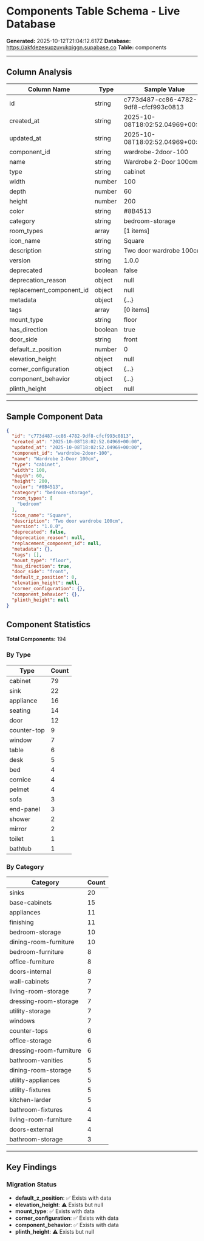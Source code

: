# Components Table Schema - Live Database

**Generated:** 2025-10-12T21:04:12.617Z
**Database:** https://akfdezesupzuvukqiggn.supabase.co
**Table:** components

---

## Column Analysis

| Column Name | Type | Sample Value | Notes |
|-------------|------|--------------|-------|
| id | string | c773d487-cc86-4782-9df8-cfcf993c0813 | |
| created_at | string | 2025-10-08T18:02:52.04969+00:00 | |
| updated_at | string | 2025-10-08T18:02:52.04969+00:00 | |
| component_id | string | wardrobe-2door-100 | |
| name | string | Wardrobe 2-Door 100cm | |
| type | string | cabinet | |
| width | number | 100 | |
| depth | number | 60 | |
| height | number | 200 | |
| color | string | #8B4513 | |
| category | string | bedroom-storage | |
| room_types | array | [1 items] | |
| icon_name | string | Square | |
| description | string | Two door wardrobe 100cm | |
| version | string | 1.0.0 | |
| deprecated | boolean | false | |
| deprecation_reason | object | null | |
| replacement_component_id | object | null | |
| metadata | object | {...} | |
| tags | array | [0 items] | |
| mount_type | string | floor | |
| has_direction | boolean | true | |
| door_side | string | front | |
| default_z_position | number | 0 | |
| elevation_height | object | null | |
| corner_configuration | object | {...} | |
| component_behavior | object | {...} | |
| plinth_height | object | null | |

---

## Sample Component Data

```json
{
  "id": "c773d487-cc86-4782-9df8-cfcf993c0813",
  "created_at": "2025-10-08T18:02:52.04969+00:00",
  "updated_at": "2025-10-08T18:02:52.04969+00:00",
  "component_id": "wardrobe-2door-100",
  "name": "Wardrobe 2-Door 100cm",
  "type": "cabinet",
  "width": 100,
  "depth": 60,
  "height": 200,
  "color": "#8B4513",
  "category": "bedroom-storage",
  "room_types": [
    "bedroom"
  ],
  "icon_name": "Square",
  "description": "Two door wardrobe 100cm",
  "version": "1.0.0",
  "deprecated": false,
  "deprecation_reason": null,
  "replacement_component_id": null,
  "metadata": {},
  "tags": [],
  "mount_type": "floor",
  "has_direction": true,
  "door_side": "front",
  "default_z_position": 0,
  "elevation_height": null,
  "corner_configuration": {},
  "component_behavior": {},
  "plinth_height": null
}
```

## Component Statistics

**Total Components:** 194

### By Type

| Type | Count |
|------|-------|
| cabinet | 79 |
| sink | 22 |
| appliance | 16 |
| seating | 14 |
| door | 12 |
| counter-top | 9 |
| window | 7 |
| table | 6 |
| desk | 5 |
| bed | 4 |
| cornice | 4 |
| pelmet | 4 |
| sofa | 3 |
| end-panel | 3 |
| shower | 2 |
| mirror | 2 |
| toilet | 1 |
| bathtub | 1 |

### By Category

| Category | Count |
|----------|-------|
| sinks | 20 |
| base-cabinets | 15 |
| appliances | 11 |
| finishing | 11 |
| bedroom-storage | 10 |
| dining-room-furniture | 10 |
| bedroom-furniture | 8 |
| office-furniture | 8 |
| doors-internal | 8 |
| wall-cabinets | 7 |
| living-room-storage | 7 |
| dressing-room-storage | 7 |
| utility-storage | 7 |
| windows | 7 |
| counter-tops | 6 |
| office-storage | 6 |
| dressing-room-furniture | 6 |
| bathroom-vanities | 5 |
| dining-room-storage | 5 |
| utility-appliances | 5 |
| utility-fixtures | 5 |
| kitchen-larder | 5 |
| bathroom-fixtures | 4 |
| living-room-furniture | 4 |
| doors-external | 4 |
| bathroom-storage | 3 |

---

## Key Findings

### Migration Status

- **default_z_position**: ✅ Exists with data
- **elevation_height**: ⚠️ Exists but null
- **mount_type**: ✅ Exists with data
- **corner_configuration**: ✅ Exists with data
- **component_behavior**: ✅ Exists with data
- **plinth_height**: ⚠️ Exists but null

